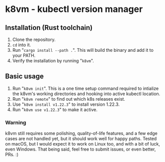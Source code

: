 # k8vm - kubectl version manager

## Installation (Rust toolchain)
1. Clone the repository.
2. `cd` into it.
3. Run "`cargo install --path .`". This will build the binary and add it to your PATH.
4. Verify the installation by running "`k8vm`".

## Basic usage
1. Run "`k8vm init`". This is a one time setup command required to intialize the k8vm's working directories and hooking into active kubectl location.
2. Run "`k8vm remote`" to find out which k8s releases exist.
3. Use "`k8vm install v1.22.3`" to install version 1.22.3.
4. Run "`k8vm use v1.22.3`" to make it active.

### Warning
k8vm still requires some polishing, quality-of-life features, and a few edge cases are not handled yet, but it should work well for happy paths. Tested on macOS, but I would expect it to work on Linux too, and with a bit of luck, even Windows. That being said, feel free to submit issues, or even better, PRs.  :)